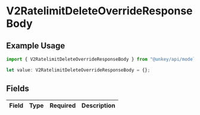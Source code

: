 # V2RatelimitDeleteOverrideResponseBody

## Example Usage

```typescript
import { V2RatelimitDeleteOverrideResponseBody } from "@unkey/api/models/components";

let value: V2RatelimitDeleteOverrideResponseBody = {};
```

## Fields

| Field       | Type        | Required    | Description |
| ----------- | ----------- | ----------- | ----------- |